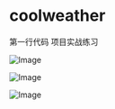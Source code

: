﻿# coolweather
第一行代码
项目实战练习

![Image](https://github.com/Microstrong0305/coolweather/master/Coolweather/app_img/1.png)


![Image](https://github.com/Microstrong0305/coolweather/master/app_img/2.png)

![Image](https://github.com/Microstrong0305/coolweather/blob/master/coolweather/app_img/3.png)

